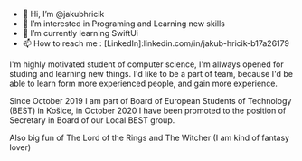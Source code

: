 - 👋 Hi, I’m @jakubhricik
- 👀 I’m interested in Programing and Learning new skills
- 🌱 I’m currently learning SwiftUi
- 📫 How to reach me : [LinkedIn]:linkedin.com/in/jakub-hricik-b17a26179

I'm highly motivated student of computer science, I'm allways opened for studing and learning new things.
I'd like to be a part of team, because I'd be able to learn form more experienced people, and gain more experience. 

Since October 2019 I am part of Board of European Students of Technology (BEST) in Košice, in October 2020 I have been promoted to the position of Secretary in Board of our Local BEST group.

Also big fun of The Lord of the Rings and The Witcher (I am kind of fantasy lover)
